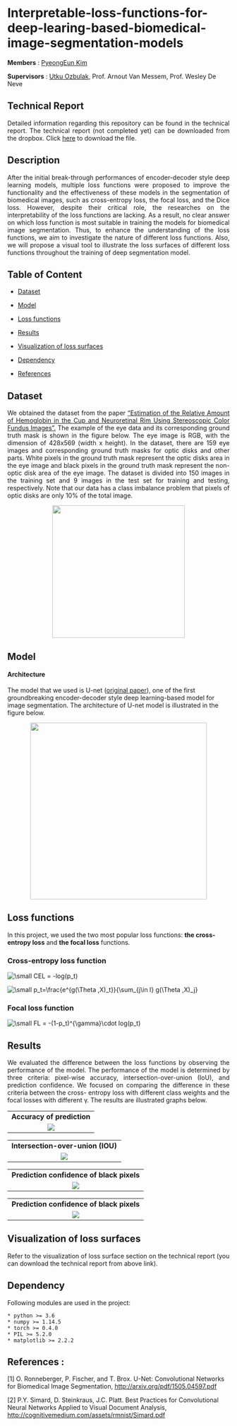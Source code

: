 # Interpretable-loss-functions-for-deep-learing-based-biomedical-image-segmentation-models

**Members** : <a href="https://github.com/PyeongKim">PyeongEun Kim</a>

**Supervisors** : <a href="https://github.com/utkuozbulak">Utku Ozbulak</a>, Prof. Arnout Van Messem, Prof. Wesley De Neve

## Technical Report
<p align="justify">
Detailed information regarding this repository can be found in the technical report. The technical report (not completed yet) can be downloaded from the dropbox. Click <a href="https://www.dropbox.com/s/5nse5usltytyuqw/technical%20report%20for%20Interpretable-loss-functions-for-deep-learing-based-biomedical-image-segmentation-models.pdf?dl=0">here</a> to download the file.
</p>


## Description
<p align="justify">
After the initial break-through performances of encoder-decoder style deep learning models, multiple loss
functions were proposed to improve the functionality and the effectiveness of these models in the
segmentation of biomedical images, such as cross-entropy loss, the focal loss, and the Dice loss. However,
despite their critical role, the researches on the interpretability of the loss functions are lacking. As a result,
no clear answer on which loss function is most suitable in training the models for biomedical image
segmentation. Thus, to enhance the understanding of the loss functions, we aim to investigate the nature of
different loss functions. Also, we will propose a visual tool to illustrate the loss
surfaces of different loss functions throughout the training of deep segmentation model.
</p>





## Table of Content

* [Dataset](#dataset)

* [Model](#model)

* [Loss functions](#lossfunctions)

* [Results](#results)

* [Visualization of loss surfaces](#visualization)

* [Dependency](#dependency)

* [References](#references)



## Dataset <a name="dataset"></a>

<p align="justify">
We obtained the dataset from the paper
<a href="https://www.researchgate.net/publication/272191210_Estimation_of_the_Relative_Amount_of_Hemoglobin_in_the_Cup_and_Neuroretinal_Rim_Using_Stereoscopic_Color_Fundus_Images">“Estimation of the Relative Amount of Hemoglobin in the Cup and Neuroretinal Rim Using Stereoscopic Color
Fundus Images”.</a> The example of the eye data and its corresponding ground truth mask is shown in
the figure below. The eye image is RGB, with the dimension of 428x569 (width x height). In the dataset, there are
159 eye images and corresponding ground truth masks for optic disks and other parts. White pixels in the
ground truth mask represent the optic disks area in the eye image and black pixels in the ground truth mask
represent the non-optic disk area of the eye image. The dataset is divided into 150 images in the training set
and 9 images in the test set for training and testing, respectively. Note that our data has a class imbalance
problem that pixels of optic disks are only 10% of the total image.</p>

<p align="center">
<img src="https://github.com/ugent-korea/Interpretable-loss-functions-for-deep-learing-based-biomedical-image-segmentation-model/blob/master/readme_images/data_segmentation.png" height="300"></p> 


## Model <a name="model"></a>

#### Architecture

The model that we used is U-net (<a href="https://arxiv.org/pdf/1505.04597.pdf">original paper</a>), one of the first groundbreaking encoder-decoder style deep learning-based
model for image segmentation. The architecture of U-net model is illustrated in the figure below.

<p align="center">
<img src="https://github.com/ugent-korea/Interpretable-loss-functions-for-deep-learing-based-biomedical-image-segmentation-model/blob/master/readme_images/U-net_model.png" height="400"></p> 

## Loss functions <a name="lossfunctions"></a>

In this project, we used the two most popular loss functions: **the cross-entropy loss** and **the focal loss** functions.

### Cross-entropy loss function
<p align="left">
<img src="https://latex.codecogs.com/svg.latex?\small&space;CEL&space;=&space;-log(p_t)" title="\small CEL = -log(p_t)" />
</p>
<p align="left">
<img src="https://latex.codecogs.com/svg.latex?\small&space;p_t=\frac{e^{g(\Theta&space;,X)_t}}{\sum_{j\in&space;I}&space;g(\Theta&space;,X)_j}" title="\small p_t=\frac{e^{g(\Theta ,X)_t}}{\sum_{j\in I} g(\Theta ,X)_j}" />
</p>

### Focal loss function
<p align="left">
<img src="https://latex.codecogs.com/svg.latex?\small&space;FL&space;=&space;-(1-p_t)^{\gamma}\cdot&space;log(p_t)" title="\small FL = -(1-p_t)^{\gamma}\cdot log(p_t)" />
</p>

## Results <a name="results"></a>
<p align="justify">
We evaluated the difference between the loss functions by observing the performance of the model. The
performance of the model is determined by three criteria: pixel-wise accuracy, intersection-over-union (IoU),
and prediction confidence. We focused on comparing the difference in these criteria between the cross-
entropy loss with different class weights and the focal losses with different &gamma;. The results are illustrated graphs below.
</p>

<table border=0 width="99%" >
	<tbody> 
    <tr>		<td width="99%" align="center" colspan="3"><strong>Accuracy of prediction</td>
	    </tr>
		<tr>
			<td width="99%" align="center"> <img src="https://github.com/ugent-korea/pytorch-interpretable-loss-functions-for-deep-learing-based-biomedical-image-segmentation-model/blob/master/readme_images/graph_accuracy.png"> </td> 
		</tr>
	</tbody>
</table>     

<table border=0 width="99%" >
	<tbody> 
    <tr>		<td width="99%" align="center" colspan="3"><strong>Intersection-over-union (IOU)</td>
	    </tr>
		<tr>
			<td width="99%" align="center"> <img src="https://github.com/ugent-korea/pytorch-interpretable-loss-functions-for-deep-learing-based-biomedical-image-segmentation-model/blob/master/readme_images/graph_IOU.png"> </td> 
		</tr>
	</tbody>
</table> 

<table border=0 width="99%" >
	<tbody> 
    <tr>		<td width="99%" align="center" colspan="3"><strong>Prediction confidence of black pixels</td>
	    </tr>
		<tr>
			<td width="99%" align="center"> <img src="https://github.com/ugent-korea/pytorch-interpretable-loss-functions-for-deep-learing-based-biomedical-image-segmentation-model/blob/master/readme_images/graph_conf_black.png"> </td> 
		</tr>
	</tbody>
</table> 

<table border=0 width="99%" >
	<tbody> 
    <tr>		<td width="99%" align="center" colspan="3"><strong>Prediction confidence of black pixels</td>
	    </tr>
		<tr>
			<td width="99%" align="center"> <img src="https://github.com/ugent-korea/pytorch-interpretable-loss-functions-for-deep-learing-based-biomedical-image-segmentation-model/blob/master/readme_images/graph_conf_white.png"> </td> 
		</tr>
	</tbody>
</table> 

## Visualization of loss surfaces <a name="visualization"></a>


Refer to the visualization of loss surface section on the technical report (you can download the technical report from above link). 


## Dependency <a name="dependency"></a>

Following modules are used in the project:

    * python >= 3.6
    * numpy >= 1.14.5
    * torch >= 0.4.0
    * PIL >= 5.2.0
    * matplotlib >= 2.2.2
   

## References <a name="references"></a> :

[1] O. Ronneberger, P. Fischer, and T. Brox. U-Net: Convolutional Networks for Biomedical Image Segmentation, http://arxiv.org/pdf/1505.04597.pdf

[2] P.Y. Simard, D. Steinkraus, J.C. Platt. Best Practices for Convolutional Neural Networks Applied to Visual Document Analysis, http://cognitivemedium.com/assets/rmnist/Simard.pdf
